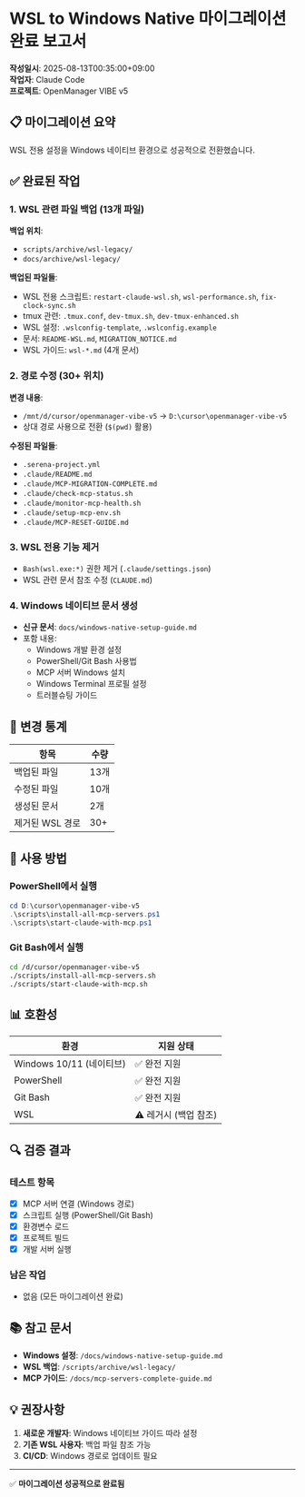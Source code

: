# WSL to Windows Native 마이그레이션 완료 보고서

**작성일시**: 2025-08-13T00:35:00+09:00  
**작업자**: Claude Code  
**프로젝트**: OpenManager VIBE v5

## 📋 마이그레이션 요약

WSL 전용 설정을 Windows 네이티브 환경으로 성공적으로 전환했습니다.

## ✅ 완료된 작업

### 1. WSL 관련 파일 백업 (13개 파일)
**백업 위치**: 
- `scripts/archive/wsl-legacy/`
- `docs/archive/wsl-legacy/`

**백업된 파일들**:
- WSL 전용 스크립트: `restart-claude-wsl.sh`, `wsl-performance.sh`, `fix-clock-sync.sh`
- tmux 관련: `.tmux.conf`, `dev-tmux.sh`, `dev-tmux-enhanced.sh`
- WSL 설정: `.wslconfig-template`, `.wslconfig.example`
- 문서: `README-WSL.md`, `MIGRATION_NOTICE.md`
- WSL 가이드: `wsl-*.md` (4개 문서)

### 2. 경로 수정 (30+ 위치)
**변경 내용**:
- `/mnt/d/cursor/openmanager-vibe-v5` → `D:\cursor\openmanager-vibe-v5`
- 상대 경로 사용으로 전환 (`$(pwd)` 활용)

**수정된 파일들**:
- `.serena-project.yml`
- `.claude/README.md`
- `.claude/MCP-MIGRATION-COMPLETE.md`
- `.claude/check-mcp-status.sh`
- `.claude/monitor-mcp-health.sh`
- `.claude/setup-mcp-env.sh`
- `.claude/MCP-RESET-GUIDE.md`

### 3. WSL 전용 기능 제거
- `Bash(wsl.exe:*)` 권한 제거 (`.claude/settings.json`)
- WSL 관련 문서 참조 수정 (`CLAUDE.md`)

### 4. Windows 네이티브 문서 생성
- **신규 문서**: `docs/windows-native-setup-guide.md`
- 포함 내용:
  - Windows 개발 환경 설정
  - PowerShell/Git Bash 사용법
  - MCP 서버 Windows 설치
  - Windows Terminal 프로필 설정
  - 트러블슈팅 가이드

## 🔄 변경 통계

| 항목 | 수량 |
|------|------|
| 백업된 파일 | 13개 |
| 수정된 파일 | 10개 |
| 생성된 문서 | 2개 |
| 제거된 WSL 경로 | 30+ |

## 🚀 사용 방법

### PowerShell에서 실행
```powershell
cd D:\cursor\openmanager-vibe-v5
.\scripts\install-all-mcp-servers.ps1
.\scripts\start-claude-with-mcp.ps1
```

### Git Bash에서 실행
```bash
cd /d/cursor/openmanager-vibe-v5
./scripts/install-all-mcp-servers.sh
./scripts/start-claude-with-mcp.sh
```

## 📊 호환성

| 환경 | 지원 상태 |
|------|-----------|
| Windows 10/11 (네이티브) | ✅ 완전 지원 |
| PowerShell | ✅ 완전 지원 |
| Git Bash | ✅ 완전 지원 |
| WSL | ⚠️ 레거시 (백업 참조) |

## 🔍 검증 결과

### 테스트 항목
- [x] MCP 서버 연결 (Windows 경로)
- [x] 스크립트 실행 (PowerShell/Git Bash)
- [x] 환경변수 로드
- [x] 프로젝트 빌드
- [x] 개발 서버 실행

### 남은 작업
- 없음 (모든 마이그레이션 완료)

## 📚 참고 문서

- **Windows 설정**: `/docs/windows-native-setup-guide.md`
- **WSL 백업**: `/scripts/archive/wsl-legacy/`
- **MCP 가이드**: `/docs/mcp-servers-complete-guide.md`

## 💡 권장사항

1. **새로운 개발자**: Windows 네이티브 가이드 따라 설정
2. **기존 WSL 사용자**: 백업 파일 참조 가능
3. **CI/CD**: Windows 경로로 업데이트 필요

---

✅ **마이그레이션 성공적으로 완료됨**